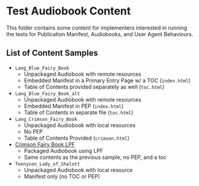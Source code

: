 # Test Audiobook Content

This folder contains some content for implementers interested in running the tests for Publication Manifest, Audiobooks, and User Agent Behaviours.

## List of Content Samples

* `Lang_Blue_Fairy_Book`
  * Unpackaged Audiobook with remote resources
  * Embedded Manifest in a Primary Entry Page w/ a TOC (`index.html`)
  * Table of Contents provided separately as well (`toc.html`)
* `Lang_Blue_Fairy_Book_alt`
  * Unpackaged Audiobook with remote resources
  * Embedded Manifest in PEP (`index.html`)
  * Table of Contents in separate file (`toc.html`)
* `Lang_Crimson_Fairy_Book`
  * Unpackaged Audiobook with local resources
  * No PEP
  * Table of Contents Provided (`crimson.html`)
* [Crimson Fairy Book LPF](https://drive.google.com/open?id=1eQlvjzJFJ71dM79Lz-6vns_4SZP0dDRA)
  * Packaged Audiobook using LPF
  * Same contents as the previous sample, no PEP, and a toc
* `Tennyson_Lady_of_Shalott`
  * Unpackaged Audiobook with local resource
  * Manifest only (no TOC or PEP)
